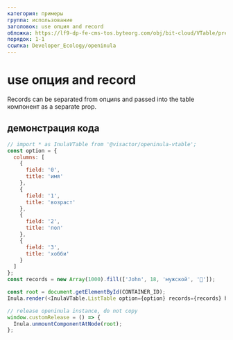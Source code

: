 ```yaml
---
категория: примеры
группа: использование
заголовок: use опция and record
обложка: https://lf9-dp-fe-cms-tos.byteorg.com/obj/bit-cloud/VTable/preview/react-default-new.png
порядок: 1-1
ссылка: Developer_Ecology/openinula
---
```


# use опция and record

Records can be separated from опцияs and passed into the table компонент as a separate prop.

## демонстрация кода

```javascript livedemo template=vtable-openinula
// import * as InulaVTable from '@visactor/openinula-vtable';
const option = {
  columns: [
    {
      field: '0',
      title: 'имя'
    },
    {
      field: '1',
      title: 'возраст'
    },
    {
      field: '2',
      title: 'пол'
    },
    {
      field: '3',
      title: 'хобби'
    }
  ]
};
const records = new Array(1000).fill(['John', 18, 'мужской', '🏀']);

const root = document.getElementById(CONTAINER_ID);
Inula.render(<InulaVTable.ListTable option={option} records={records} height={'500px'} />, root);

// release openinula instance, do not copy
window.customRelease = () => {
  Inula.unmountComponentAtNode(root);
};
```
